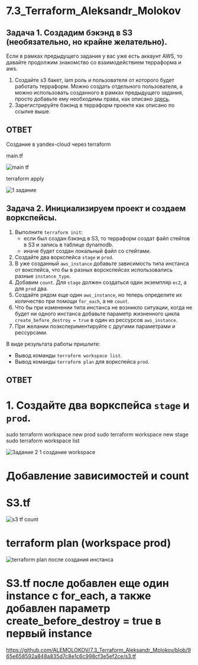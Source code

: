# 7.3_Terraform_Aleksandr_Molokov

## Задача 1. Создадим бэкэнд в S3 (необязательно, но крайне желательно).

Если в рамках предыдущего задания у вас уже есть аккаунт AWS, то давайте продолжим знакомство со взаимодействием
терраформа и aws. 

1. Создайте s3 бакет, iam роль и пользователя от которого будет работать терраформ. Можно создать отдельного пользователя,
а можно использовать созданного в рамках предыдущего задания, просто добавьте ему необходимы права, как описано 
[здесь](https://www.terraform.io/docs/backends/types/s3.html).
1. Зарегистрируйте бэкэнд в терраформ проекте как описано по ссылке выше. 


## ОТВЕТ

Создание в yandex-cloud через terraform

main.tf

![main tf](https://user-images.githubusercontent.com/109212419/210434234-832f942b-2a5a-451f-99d0-9c3add3de70c.jpg)

terraform apply

![1 задание](https://user-images.githubusercontent.com/109212419/210434281-6621858c-1245-42e6-9f81-5a10aaf651c1.jpg)


## Задача 2. Инициализируем проект и создаем воркспейсы. 

1. Выполните `terraform init`:
    * если был создан бэкэнд в S3, то терраформ создат файл стейтов в S3 и запись в таблице 
dynamodb.
    * иначе будет создан локальный файл со стейтами.  
1. Создайте два воркспейса `stage` и `prod`.
1. В уже созданный `aws_instance` добавьте зависимость типа инстанса от вокспейса, что бы в разных ворскспейсах 
использовались разные `instance_type`.
1. Добавим `count`. Для `stage` должен создаться один экземпляр `ec2`, а для `prod` два. 
1. Создайте рядом еще один `aws_instance`, но теперь определите их количество при помощи `for_each`, а не `count`.
1. Что бы при изменении типа инстанса не возникло ситуации, когда не будет ни одного инстанса добавьте параметр
жизненного цикла `create_before_destroy = true` в один из рессурсов `aws_instance`.
1. При желании поэкспериментируйте с другими параметрами и рессурсами.

В виде результата работы пришлите:
* Вывод команды `terraform workspace list`.
* Вывод команды `terraform plan` для воркспейса `prod`.  


## ОТВЕТ

# 1. Создайте два воркспейса `stage` и `prod`.

sudo terraform workspace new prod
sudo terraform workspace new stage
sudo terraform workspace list

![Задание 2 1 создание workspace](https://user-images.githubusercontent.com/109212419/210753005-7d1958d3-3042-4221-ba07-3e7bb7a8e207.jpg)

# Добавление зависимостей и count

# S3.tf

![s3 tf count](https://user-images.githubusercontent.com/109212419/210761465-491843aa-7123-444a-89ea-cf44a503957d.jpg)

# terraform plan (workspace prod)

![terraform plan после создания инстанса](https://user-images.githubusercontent.com/109212419/210761669-3084ec0f-f149-47df-abf8-a0eeb07fc89b.jpg)

# S3.tf после добавлен еще один instance с for_each, а также добавлен параметр create_before_destroy = true в первый instance

https://github.com/ALEMOLOKOV/7.3_Terraform_Aleksandr_Molokov/blob/965e658592a848a835d7c8e1c6c998cf3e5ef2ce/s3.tf


